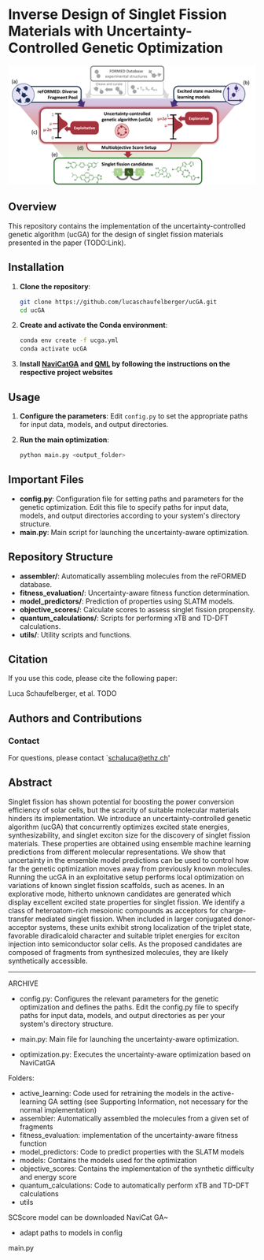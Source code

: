 # Inverse Design of Singlet Fission Materials with Uncertainty-Controlled Genetic Optimization

![Overview](/Overview.png)

## Overview

This repository contains the implementation of the uncertainty-controlled genetic algorithm (ucGA) for the design of singlet fission materials presented in the paper (TODO:Link).


## Installation

1. **Clone the repository**:
    ```bash
    git clone https://github.com/lucaschaufelberger/ucGA.git
    cd ucGA
    ```

2. **Create and activate the Conda environment**:
    ```bash
    conda env create -f ucga.yml
    conda activate ucGA
    ```
3. **Install [NaviCatGA](https://github.com/lcmd-epfl/NaviCatGA) and [QML](https://github.com/qmlcode/qml) by following the instructions on the respective project websites**

## Usage

1. **Configure the parameters**:
   Edit `config.py` to set the appropriate paths for input data, models, and output directories.

2. **Run the main optimization**:
    ```bash
    python main.py <output_folder>
    ```
## Important Files

- **config.py**: Configuration file for setting paths and parameters for the genetic optimization. Edit this file to specify paths for input data, models, and output directories according to your system's directory structure.
- **main.py**: Main script for launching the uncertainty-aware optimization.

## Repository Structure


- **assembler/**: Automatically assembling molecules from the reFORMED database.
- **fitness_evaluation/**: Uncertainty-aware fitness function determination.
- **model_predictors/**: Prediction of properties using SLATM models.
- **objective_scores/**: Calculate scores to assess singlet fission propensity.
- **quantum_calculations/**: Scripts for performing xTB and TD-DFT calculations.
- **utils/**: Utility scripts and functions.




## Citation

If you use this code, please cite the following paper:

Luca Schaufelberger, et al. TODO

## Authors and Contributions

### Contact

For questions, please contact `schaluca@ethz.ch'

## Abstract

Singlet fission has shown potential for boosting the power conversion efficiency of solar cells, but the scarcity of suitable molecular materials hinders its implementation. We introduce an uncertainty-controlled genetic algorithm (ucGA) that concurrently optimizes excited state energies, synthesizability, and singlet exciton size for the discovery of singlet fission materials. These properties are obtained using ensemble machine learning predictions from different molecular representations. We show that uncertainty in the ensemble model predictions can be used to control how far the genetic optimization moves away from previously known molecules. Running the ucGA in an exploitative setup performs local optimization on variations of known singlet fission scaffolds, such as acenes. In an explorative mode, hitherto unknown candidates are generated which display excellent excited state properties for singlet fission. We identify a class of heteroatom-rich mesoionic compounds as acceptors for charge-transfer mediated singlet fission. When included in larger conjugated donor-acceptor systems, these units exhibit strong localization of the triplet state, favorable diradicaloid character and suitable triplet energies for exciton injection into semiconductor solar cells. As the proposed candidates are composed of fragments from synthesized molecules, they are likely synthetically accessible.

---


ARCHIVE
- config.py: Configures the relevant parameters for the genetic optimization and defines the paths. Edit the config.py file to specify paths for input data, models, and output directories as per your system's directory structure.

- main.py: Main file for launching the uncertainty-aware optimization.

- optimization.py: Executes the uncertainty-aware optimization based on NaviCatGA

Folders:
- active_learning: Code used for retraining the models in the active-learning GA setting (see Supporting Information, not necessary for the normal implementation)
- assembler: Automatically assembled the molecules from a given set of fragments
- fitness_evaluation: implementation of the uncertainty-aware fitness function
- model_predictors: Code to predict properties with the SLATM models
- models: Contains the models used for the optimization
- objective_scores: Contains the implementation of the synthetic difficulty and energy score
- quantum_calculations: Code to automatically perform xTB and TD-DFT calculations
- utils


SCScore model can be downloaded
NaviCat GA~  



- adapt paths to models in config


main.py        
